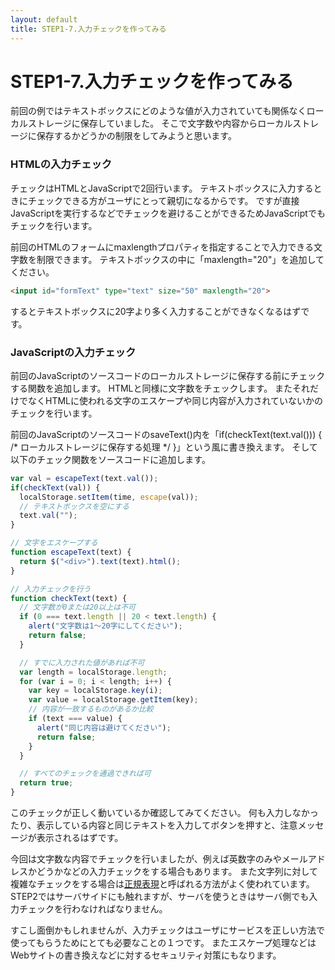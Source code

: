 ```yaml
---
layout: default
title: STEP1-7.入力チェックを作ってみる
---
```

# STEP1-7.入力チェックを作ってみる

前回の例ではテキストボックスにどのような値が入力されていても関係なくローカルストレージに保存していました。
そこで文字数や内容からローカルストレージに保存するかどうかの制限をしてみようと思います。

### HTMLの入力チェック
チェックはHTMLとJavaScriptで2回行います。
テキストボックスに入力するときにチェックできる方がユーザにとって親切になるからです。
ですが直接JavaScriptを実行するなどでチェックを避けることができるためJavaScriptでもチェックを行います。

前回のHTMLのフォームにmaxlengthプロパティを指定することで入力できる文字数を制限できます。
テキストボックスの中に「maxlength="20"」を追加してください。

```html
<input id="formText" type="text" size="50" maxlength="20">
```
するとテキストボックスに20字より多く入力することができなくなるはずです。

### JavaScriptの入力チェック
前回のJavaScriptのソースコードのローカルストレージに保存する前にチェックする関数を追加します。
HTMLと同様に文字数をチェックします。
またそれだけでなくHTMLに使われる文字のエスケープや同じ内容が入力されていないかのチェックを行います。

前回のJavaScriptのソースコードのsaveText()内を「if(checkText(text.val())) { /* ローカルストレージに保存する処理 */ }」という風に書き換えます。
そして以下のチェック関数をソースコードに追加します。

```js
var val = escapeText(text.val());
if(checkText(val)) {
  localStorage.setItem(time, escape(val));
  // テキストボックスを空にする
  text.val("");
}
```
```js
// 文字をエスケープする
function escapeText(text) {
  return $("<div>").text(text).html();
}

// 入力チェックを行う
function checkText(text) {
  // 文字数が0または20以上は不可
  if (0 === text.length || 20 < text.length) {
    alert("文字数は1〜20字にしてください");
    return false;
  }

  // すでに入力された値があれば不可
  var length = localStorage.length;
  for (var i = 0; i < length; i++) {
    var key = localStorage.key(i);
    var value = localStorage.getItem(key);
    // 内容が一致するものがあるか比較
    if (text === value) {
      alert("同じ内容は避けてください");
      return false;
    }
  }

  // すべてのチェックを通過できれば可
  return true;
}
```
このチェックが正しく動いているか確認してみてください。
何も入力しなかったり、表示している内容と同じテキストを入力してボタンを押すと、注意メッセージが表示されるはずです。

今回は文字数な内容でチェックを行いましたが、例えば英数字のみやメールアドレスかどうかなどの入力チェックをする場合もあります。
また文字列に対して複雑なチェックをする場合は[正規表現](http://www.mnet.ne.jp/~nakama/)と呼ばれる方法がよく使われています。
STEP2ではサーバサイドにも触れますが、サーバを使うときはサーバ側でも入力チェックを行わなければなりません。

すこし面倒かもしれませんが、入力チェックはユーザにサービスを正しい方法で使ってもらうためにとても必要なことの１つです。
またエスケープ処理などはWebサイトの書き換えなどに対するセキュリティ対策にもなります。
